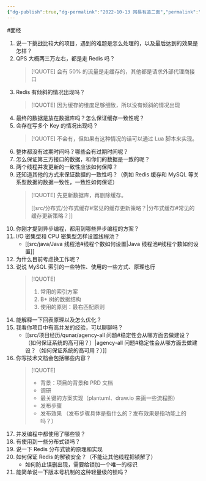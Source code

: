 ```yaml
---
{"dg-publish":true,"dg-permalink":"2022-10-13 网易有道二面","permalink":"/2022-10-13 网易有道二面/"}
---
```



#面经

1. 说一下挑战比较大的项目，遇到的难题是怎么处理的，以及最后达到的效果是怎样？
2. QPS 大概两三万左右，都是走 Redis 吗？
	> [!QUOTE] 
	> 会有 50% 的流量是走缓存的，其他都是请求外部代理商接口
3. Redis 有倾斜的情况出现吗？
	> [!QUOTE] 
	> 因为缓存的维度足够细致，所以没有倾斜的情况出现
4. 最终的数据是放在数据库吗？怎么保证缓存一致性呢？
5. 会存在写多个 Key 的情况出现吗？
	> [!QUOTE] 
	> 不会有，但如果有这种情况的话可以通过 Lua 脚本来实现。
6. 整体都没有过期时间吗？哪些会有过期时间呢？
7. 怎么保证第三方接口的数据，和你们的数据是一致的呢？
8. 两个线程并发更新的一致性应该如何保障？
9. 还知道其他的方式来保证数据的一致性吗？（例如 Redis 缓存和 MySQL 等关系型数据的数据一致性，一致性如何保证）
	> [!QUOTE] 
	> 先更新数据库，再删除缓存。
	> 
	> [[src/分布式/分布式缓存#常见的缓存更新策略？\|分布式缓存#常见的缓存更新策略？]]
10. 你刚才提到异步编程，都用到哪些异步编程的方案？
11. I/O 密集型和 CPU 密集型怎样设置线程池？
	- [[src/java/Java 线程池#线程个数如何设置\|Java 线程池#线程个数如何设置]]
12. 为什么目前考虑换工作呢？
13. 说说 MySQL 索引的一些特性、使用的一些方式、原理也行
	> [!QUOTE] 
	> 1. 常用的索引方案
	> 2. B+ 树的数据结构
	> 3. 使用的原则：最右匹配原则
14. 能解释一下回表原理以及怎么优化？
15. 我看你项目中有高并发的经验，可以聊聊吗？
	- [[src/项目经历/qunar/agency-all 问题#稳定性会从哪方面去做建设？（如何保证系统的高可用？）\|agency-all 问题#稳定性会从哪方面去做建设？（如何保证系统的高可用？）]]
16. 你写技术文档会包括哪些内容？
	> [!QUOTE] 
	> - 背景：项目的背景和 PRD 文档
	> - 调研
	> - 最关键的方案实现（plantuml、draw.io 来画一些流程图）
	> - 发布步骤
	> - 发布效果
	> （发布步骤具体是指什么的？发布效果是指功能上的吗？）
17. 并发编程中都使用了哪些锁？
18. 有使用到一些分布式锁吗？
19. 说一下 Redis 分布式锁的原理和实现
20. 如何保证 Redis 的解锁安全？（不能让其他线程把锁解了）
	- 如何防止误删出现，需要给锁加一个唯一的标识
21. 能简单说一下版本号机制的这种轻量级的锁吗？